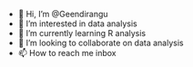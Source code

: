 - 👋 Hi, I’m @Geendirangu
- 👀 I’m interested in data analysis
- 🌱 I’m currently learning R analysis
- 💞️ I’m looking to collaborate on data analysis
- 📫 How to reach me inbox

<!---
Geendirangu/Geendirangu is a ✨ special ✨ repository because its `README.md` (this file) appears on your GitHub profile.
You can click the Preview link to take a look at your changes.
--->
